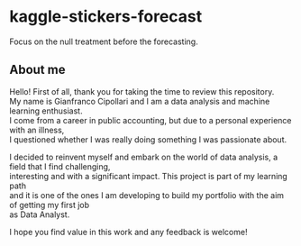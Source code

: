# kaggle-stickers-forecast
Focus on the null treatment before the forecasting. 


## About me  

Hello! First of all, thank you for taking the time to review this repository.  
My name is Gianfranco Cipollari and I am a data analysis and machine learning enthusiast.  
I come from a career in public accounting, but due to a personal experience with an illness,  
I questioned whether I was really doing something I was passionate about.  

I decided to reinvent myself and embark on the world of data analysis, a field that I find challenging,  
interesting and with a significant impact. This project is part of my learning path  
and it is one of the ones I am developing to build my portfolio with the aim of getting my first job  
as Data Analyst.  

I hope you find value in this work and any feedback is welcome!
